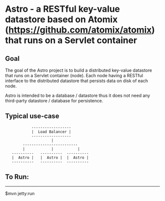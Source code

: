 # Astro - a RESTful key-value datastore based on Atomix (https://github.com/atomix/atomix) that runs on a Servlet container

## Goal

The goal of the Astro project is to build a distributed key-value datastore that runs on a Servlet container (node).
Each node having a RESTful interface to the distributed datastore that persists data on disk of each node.

Astro is intended to be a database / datastore thus it does not need any third-party datastore / database for persistence.

## Typical use-case

```
            ------------------
            |  Load Balancer |
            ------------------
                     |
        -------------------------
        |            |           |
   ----------   ----------  ----------
   |  Astro |   |  Astro |  |  Astro |
   ----------   ----------  ----------
```


## To Run:
---------

$mvn jetty:run
